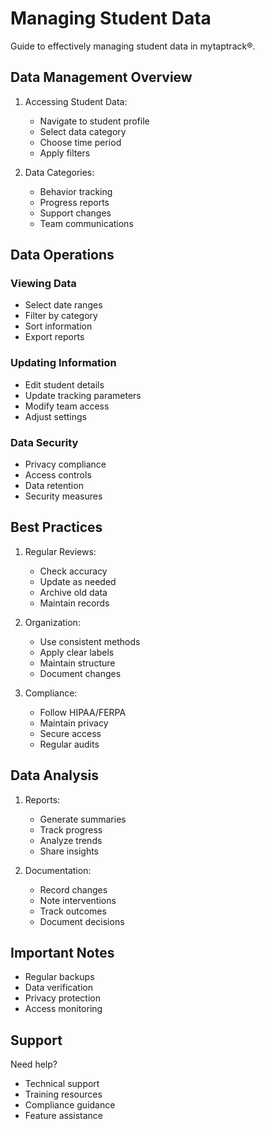 # Managing Student Data

Guide to effectively managing student data in mytaptrack®.

## Data Management Overview

1. Accessing Student Data:
   - Navigate to student profile
   - Select data category
   - Choose time period
   - Apply filters

2. Data Categories:
   - Behavior tracking
   - Progress reports
   - Support changes
   - Team communications

## Data Operations

### Viewing Data
- Select date ranges
- Filter by category
- Sort information
- Export reports

### Updating Information
- Edit student details
- Update tracking parameters
- Modify team access
- Adjust settings

### Data Security
- Privacy compliance
- Access controls
- Data retention
- Security measures

## Best Practices

1. Regular Reviews:
   - Check accuracy
   - Update as needed
   - Archive old data
   - Maintain records

2. Organization:
   - Use consistent methods
   - Apply clear labels
   - Maintain structure
   - Document changes

3. Compliance:
   - Follow HIPAA/FERPA
   - Maintain privacy
   - Secure access
   - Regular audits

## Data Analysis

1. Reports:
   - Generate summaries
   - Track progress
   - Analyze trends
   - Share insights

2. Documentation:
   - Record changes
   - Note interventions
   - Track outcomes
   - Document decisions

## Important Notes

- Regular backups
- Data verification
- Privacy protection
- Access monitoring

## Support

Need help?
- Technical support
- Training resources
- Compliance guidance
- Feature assistance
